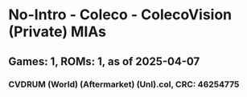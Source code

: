 # No-Intro - Coleco - ColecoVision (Private) MIAs
## Games: 1, ROMs: 1, as of 2025-04-07

### CVDRUM (World) (Aftermarket) (Unl).col, CRC: 46254775
